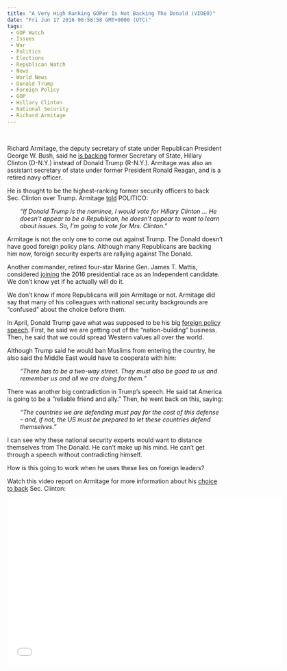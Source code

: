 ```yaml
---
title: "A Very High Ranking GOPer Is Not Backing The Donald (VIDEO)"
date: "Fri Jun 17 2016 00:58:58 GMT+0000 (UTC)"
tags: 
 - GOP Watch
 - Issues
 - War
 - Politics
 - Elections
 - Republican Watch
 - News
 - World News
 - Donald Trump
 - Foreign Policy
 - GOP
 - Hillary Clinton
 - National Security
 - Richard Armitage
---
```

<p><!--OffDef--><br>
<!--Ads1--></p><p>Richard Armitage, the deputy secretary of state under Republican President George W. Bush, said he <a href="http://www.politico.com/story/2016/06/richard-armitage-endorses-clinton-224431#ixzz4BlhDwOtW" onclick="__gaTracker(&apos;send&apos;, &apos;event&apos;, &apos;outbound-article&apos;, &apos;http://www.politico.com/story/2016/06/richard-armitage-endorses-clinton-224431#ixzz4BlhDwOtW&apos;, &apos;is backing&apos;);">is backing</a> former Secretary of State, Hillary Clinton (D-N.Y.) instead of Donald Trump (R-N.Y.). Armitage was also an assistant secretary of state under former President Ronald Reagan, and is a retired navy officer.</p><p>He is thought to be the highest-ranking former security officers to back Sec.&#xA0;Clinton over Trump. Armitage <a href="http://www.politico.com/story/2016/06/richard-armitage-endorses-clinton-224431#ixzz4BlhDwOtW" onclick="__gaTracker(&apos;send&apos;, &apos;event&apos;, &apos;outbound-article&apos;, &apos;http://www.politico.com/story/2016/06/richard-armitage-endorses-clinton-224431#ixzz4BlhDwOtW&apos;, &apos;told&apos;);" target="_blank">told</a> POLITICO:</p><p style="padding-left: 30px;"><em>&#x201C;If Donald Trump is the nominee, I would vote for Hillary Clinton &#x2026; He doesn&#x2019;t appear to be a Republican, he doesn&#x2019;t appear to want to learn about issues. So, I&#x2019;m going to vote for Mrs. Clinton.&#x201D;</em></p><p>Armitage is not the only one to come out against Trump. The Donald doesn&#x2019;t have good foreign policy plans. Although many Republicans are backing him now, foreign security experts are rallying against The Donald.</p><p>Another commander,&#xA0;retired four-star Marine Gen. James T. Mattis, considered <a href="http://www.politico.com/story/2016/06/richard-armitage-endorses-clinton-224431#ixzz4BlhDwOtW" onclick="__gaTracker(&apos;send&apos;, &apos;event&apos;, &apos;outbound-article&apos;, &apos;http://www.politico.com/story/2016/06/richard-armitage-endorses-clinton-224431#ixzz4BlhDwOtW&apos;, &apos;joining&apos;);" target="_blank">joining</a> the 2016 presidential race as an Independent candidate. We don&#x2019;t know yet if he actually will do it.</p><p>We don&#x2019;t know if more Republicans will join Armitage or not. Armitage did say that many of his colleagues with national security backgrounds are &#x201C;confused&#x201D; about the choice before them.</p><p>In April, Donald Trump gave what was supposed to be his big <a href="http://www.liberalamerica.org/2016/04/28/blatant-inconsistencies-trumps-foreign-policy-address/" target="_blank">foreign policy speech</a>.&#xA0;First, he said we are getting out of the &#x201C;nation-building&#x201D; business. Then, he said that we could spread Western values all over the world.</p><p>Although Trump said he would ban Muslims from entering the country, he also said the Middle East would have to cooperate with him:</p><p style="padding-left: 30px;"><em>&#x201C;There has to be a two-way street. They must also be good to us and remember us and all we are doing for them.&#x201D;</em></p><p><!--Ads2--></p><p>There was another big contradiction in Trump&#x2019;s speech. He said tat America is going to be a &#x201C;reliable friend and ally.&#x201D; Then, he went back on this, saying:</p><p style="padding-left: 30px;"><em>&#x201C;The countries we are defending must pay for the cost of this defense &#x2013; and, if not, the US must be prepared to let these countries defend themselves.&#x201D;</em></p><p>I can see why these national security experts would want to distance themselves from The Donald. He can&#x2019;t make up his mind. He can&#x2019;t get through a speech without contradicting himself.</p><p>How is this going to work when he uses these lies on foreign leaders?</p><p>Watch this video report on Armitage for more information about&#xA0;his <a href="https://youtu.be/EAqINFsB4S8" onclick="__gaTracker(&apos;send&apos;, &apos;event&apos;, &apos;outbound-article&apos;, &apos;https://youtu.be/EAqINFsB4S8&apos;, &apos;choice to back&apos;);">choice to back</a> Sec. Clinton:</p><p><span class="embed-youtube" style="text-align:center; display: block;"><iframe class="youtube-player" type="text/html" width="640" height="390" src="//www.youtube.com/embed/EAqINFsB4S8?version=3&amp;rel=1&amp;fs=1&amp;autohide=2&amp;showsearch=0&amp;showinfo=1&amp;iv_load_policy=1&amp;wmode=transparent" allowfullscreen="true" style="border:0;"></iframe></span></p>